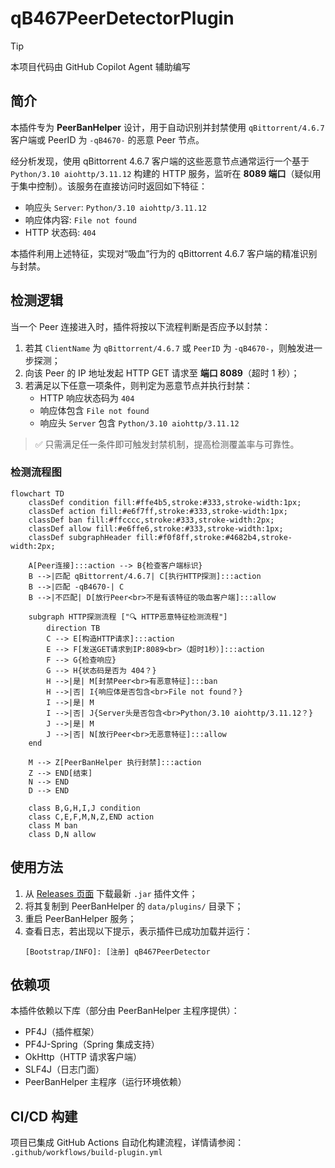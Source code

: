 # qB467PeerDetectorPlugin

> [!TIP]  
> 本项目代码由 GitHub Copilot Agent 辅助编写

## 简介

本插件专为 **PeerBanHelper** 设计，用于自动识别并封禁使用 `qBittorrent/4.6.7` 客户端或 PeerID 为 `-qB4670-` 的恶意 Peer 节点。

经分析发现，使用 qBittorrent 4.6.7 客户端的这些恶意节点通常运行一个基于 `Python/3.10 aiohttp/3.11.12` 构建的 HTTP 服务，监听在 **8089 端口**（疑似用于集中控制）。该服务在直接访问时返回如下特征：
- 响应头 `Server`: `Python/3.10 aiohttp/3.11.12`
- 响应体内容: `File not found`
- HTTP 状态码: `404`

本插件利用上述特征，实现对“吸血”行为的 qBittorrent 4.6.7 客户端的精准识别与封禁。

## 检测逻辑

当一个 Peer 连接进入时，插件将按以下流程判断是否应予以封禁：

1. 若其 `ClientName` 为 `qBittorrent/4.6.7` 或 `PeerID` 为 `-qB4670-`，则触发进一步探测；
2. 向该 Peer 的 IP 地址发起 HTTP GET 请求至 **端口 8089**（超时 1 秒）；
3. 若满足以下任意一项条件，则判定为恶意节点并执行封禁：
   - HTTP 响应状态码为 `404`
   - 响应体包含 `File not found`
   - 响应头 `Server` 包含 `Python/3.10 aiohttp/3.11.12`

> ✅ 只需满足任一条件即可触发封禁机制，提高检测覆盖率与可靠性。

### 检测流程图

```mermaid
flowchart TD
    classDef condition fill:#ffe4b5,stroke:#333,stroke-width:1px;
    classDef action fill:#e6f7ff,stroke:#333,stroke-width:1px;
    classDef ban fill:#ffcccc,stroke:#333,stroke-width:2px;
    classDef allow fill:#e6ffe6,stroke:#333,stroke-width:1px;
    classDef subgraphHeader fill:#f0f8ff,stroke:#4682b4,stroke-width:2px;

    A[Peer连接]:::action --> B{检查客户端标识}
    B -->|匹配 qBittorrent/4.6.7| C[执行HTTP探测]:::action
    B -->|匹配 -qB4670-| C
    B -->|不匹配| D[放行Peer<br>不是有该特征的吸血客户端]:::allow

    subgraph HTTP探测流程 ["🔍 HTTP恶意特征检测流程"]
        direction TB
        C --> E[构造HTTP请求]:::action
        E --> F[发送GET请求到IP:8089<br>（超时1秒）]:::action
        F --> G{检查响应}
        G --> H{状态码是否为 404？}
        H -->|是| M[封禁Peer<br>有恶意特征]:::ban
        H -->|否| I{响应体是否包含<br>File not found？}
        I -->|是| M
        I -->|否| J{Server头是否包含<br>Python/3.10 aiohttp/3.11.12？}
        J -->|是| M
        J -->|否| N[放行Peer<br>无恶意特征]:::allow
    end

    M --> Z[PeerBanHelper 执行封禁]:::action
    Z --> END[结束]
    N --> END
    D --> END

    class B,G,H,I,J condition
    class C,E,F,M,N,Z,END action
    class M ban
    class D,N allow
```

## 使用方法

1. 从 [Releases 页面](https://github.com/your-repo/releases) 下载最新 `.jar` 插件文件；
2. 将其复制到 PeerBanHelper 的 `data/plugins/` 目录下；
3. 重启 PeerBanHelper 服务；
4. 查看日志，若出现以下提示，表示插件已成功加载并运行：
   ```
   [Bootstrap/INFO]: [注册] qB467PeerDetector
   ```

## 依赖项

本插件依赖以下库（部分由 PeerBanHelper 主程序提供）：
- PF4J（插件框架）
- PF4J-Spring（Spring 集成支持）
- OkHttp（HTTP 请求客户端）
- SLF4J（日志门面）
- PeerBanHelper 主程序（运行环境依赖）

## CI/CD 构建

项目已集成 GitHub Actions 自动化构建流程，详情请参阅：
`.github/workflows/build-plugin.yml`